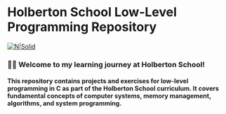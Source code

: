 
# Holberton School Low-Level Programming Repository

[![N|Solid](https://cdn.prod.website-files.com/6105315644a26f77912a1ada/63eea844ae4e3022154e2878_Holberton.png)](https://www.holbertonschool.com/)


### 🙋‍♂️ Welcome to my learning journey at Holberton School! 
#### This repository contains projects and exercises for low-level programming in C as part of the Holberton School curriculum. It covers fundamental concepts of computer systems, memory management, algorithms, and system programming.

